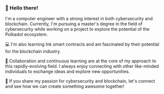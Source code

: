 ### 👋 Hello there!

I'm a computer engineer with a strong interest in both cybersecurity and blockchain. 
Currently, I'm pursuing a master's degree in the field of cybersecurity while working on a project to explore the potential of the Polkadot ecosystem.

💻 I'm also learning Ink smart contracts and am fascinated by their potential for the blockchain industry.

🤝 Collaboration and continuous learning are at the core of my approach to this rapidly-evolving field. I always enjoy connecting with other like-minded individuals to exchange ideas and explore new opportunities.

🚀 If you share my passion for cybersecurity and blockchain, let's connect and see how we can create something awesome together!
